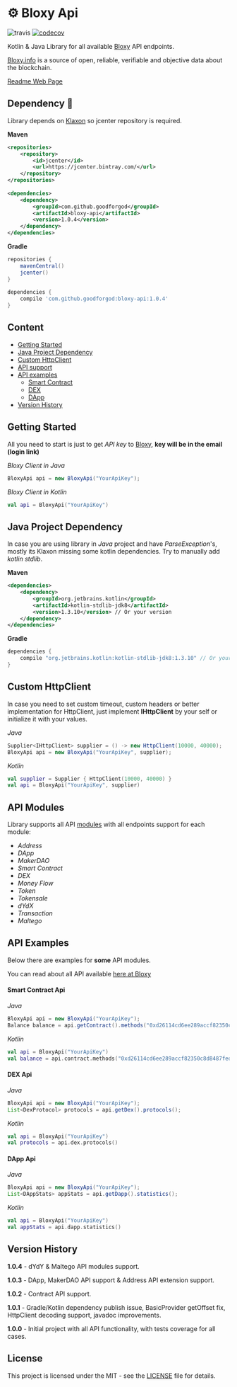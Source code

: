 # ⚙️ Bloxy Api

![travis](https://travis-ci.org/GoodforGod/bloxy-api.svg?branch=master)
[![codecov](https://codecov.io/gh/GoodforGod/bloxy-api/branch/master/graph/badge.svg)](https://codecov.io/gh/GoodforGod/bloxy-api)

Kotlin & Java Library for all available [Bloxy](https://bloxy.info) API endpoints.

[Bloxy.info]((https://bloxy.info)) is a source of open, reliable, verifiable and objective data about the blockchain. 

[Readme Web Page](https://goodforgod.github.io/bloxy-api/)

## Dependency :rocket:

Library depends on [Klaxon](https://github.com/cbeust/klaxon) so jcenter repository is required.

**Maven**
```xml
<repositories>
    <repository>
        <id>jcenter</id>
        <url>https://jcenter.bintray.com/</url>
    </repository>
</repositories>
 
<dependencies>
    <dependency>
        <groupId>com.github.goodforgod</groupId>
        <artifactId>bloxy-api</artifactId>
        <version>1.0.4</version>
    </dependency>
</dependencies>
```

**Gradle**
```groovy
repositories {
    mavenCentral()
    jcenter()
}
 
dependencies {
    compile 'com.github.goodforgod:bloxy-api:1.0.4'
}
```

## Content
- [Getting Started](#getting-started)
- [Java Project Dependency](#java-project-dependency)
- [Custom HttpClient](#custom-httpclient)
- [API support](#api-modules)
- [API examples](#api-examples)
    - [Smart Contract](#smart-contract-api)
    - [DEX](#dex-api)
    - [DApp](#dapp-api)
- [Version History](#version-history)

## Getting Started

All you need to start is just to get *API key* to [Bloxy](https://bloxy.info/login/new), **key will be in the email (login link)**

*Bloxy Client in Java*
```java
BloxyApi api = new BloxyApi("YourApiKey");
```

*Bloxy Client in Kotlin*
```kotlin
val api = BloxyApi("YourApiKey")
```

## Java Project Dependency

In case you are using library in *Java* project and have *ParseException*'s, mostly its Klaxon missing some kotlin dependencies.
Try to manually add *kotlin stdlib*.

**Maven**
```xml
<dependencies>
    <dependency>
        <groupId>org.jetbrains.kotlin</groupId>
        <artifactId>kotlin-stdlib-jdk8</artifactId>
        <version>1.3.10</version> // Or your version
    </dependency>
</dependencies>
```

**Gradle**
```groovy
dependencies {
    compile "org.jetbrains.kotlin:kotlin-stdlib-jdk8:1.3.10" // Or your version
}
```

## Custom HttpClient

In case you need to set custom timeout, custom headers or better implementation for HttpClient, 
just implement **IHttpClient** by your self or initialize it with your values.

*Java*
```java
Supplier<IHttpClient> supplier = () -> new HttpClient(10000, 40000);
BloxyApi api = new BloxyApi("YourApiKey", supplier);
```

*Kotlin*
```kotlin
val supplier = Supplier { HttpClient(10000, 40000) }
val api = BloxyApi("YourApiKey", supplier)
```

## API Modules

Library supports all API [modules](https://bloxy.info/api_methods) with all endpoints support for each module:
* *Address*
* *DApp*
* *MakerDAO*
* *Smart Contract*
* *DEX*
* *Money Flow*
* *Token*
* *Tokensale*
* *dYdX*
* *Transaction*
* *Maltego*

## API Examples

Below there are examples for **some** API modules.

You can read about all API available [here at Bloxy](https://bloxy.info/api_methods)

#### Smart Contract Api

*Java*
```java
BloxyApi api = new BloxyApi("YourApiKey");
Balance balance = api.getContract().methods("0xd26114cd6ee289accf82350c8d8487fedb8a0c07");
```

*Kotlin*
```kotlin
val api = BloxyApi("YourApiKey")
val balance = api.contract.methods("0xd26114cd6ee289accf82350c8d8487fedb8a0c07")
```

#### DEX Api

*Java*
```java
BloxyApi api = new BloxyApi("YourApiKey");
List<DexProtocol> protocols = api.getDex().protocols();
```

*Kotlin*
```kotlin
val api = BloxyApi("YourApiKey")
val protocols = api.dex.protocols()
```

#### DApp Api

*Java*
```java
BloxyApi api = new BloxyApi("YourApiKey");
List<DAppStats> appStats = api.getDapp().statistics();
```

*Kotlin*
```kotlin
val api = BloxyApi("YourApiKey")
val appStats = api.dapp.statistics()
```

## Version History

**1.0.4** - dYdY & Maltego API modules support.

**1.0.3** - DApp, MakerDAO API support & Address API extension support.

**1.0.2** - Contract API support.

**1.0.1** - Gradle/Kotlin dependency publish issue, BasicProvider getOffset fix, HttpClient decoding support, javadoc improvements.

**1.0.0** - Initial project with all API functionality, with tests coverage for all cases.

## License

This project is licensed under the MIT - see the [LICENSE](LICENSE) file for details.
